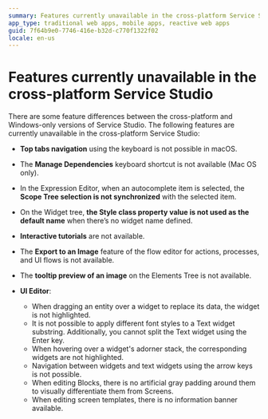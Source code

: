 ```yaml
---
summary: Features currently unavailable in the cross-platform Service Studio.  
app_type: traditional web apps, mobile apps, reactive web apps
guid: 7f64b9e0-7746-416e-b32d-c770f1322f02
locale: en-us
---
```

# Features currently unavailable in the cross-platform Service Studio

There are some feature differences between the cross-platform and Windows-only versions of Service Studio. The following features are currently unavailable in the cross-platform Service Studio:

* **Top tabs navigation** using the keyboard is not possible in macOS.

* The **Manage Dependencies** keyboard shortcut is not available (Mac OS only).

* In the Expression Editor, when an autocomplete item is selected, the **Scope Tree selection is not synchronized** with the selected item. 

* On the Widget tree, **the Style class property value is not used as the default name** when there’s no widget name defined.

* **Interactive tutorials** are not available.

* The **Export to an Image** feature of the flow editor for actions, processes, and UI flows is not available.

* The **tooltip preview of an image** on the Elements Tree is not available. 

* **UI Editor**:
    * When dragging an entity over a widget to replace its data, the widget is not highlighted.
    * It is not possible to apply different font styles to a Text widget substring. Additionally, you cannot split the Text widget using the Enter key.  
    * When hovering over a widget's adorner stack, the corresponding widgets are not highlighted.
    * Navigation between widgets and text widgets using the arrow keys is not possible.
    * When editing Blocks, there is no artificial gray padding around them to visually differentiate them from Screens. 
    * When editing screen templates, there is no information banner available.    
   


